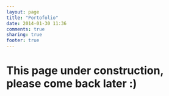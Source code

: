 ```yaml
---
layout: page
title: "Portofolio"
date: 2014-01-30 11:36
comments: true
sharing: true
footer: true
---
```

# This page under construction, please come back later :)
